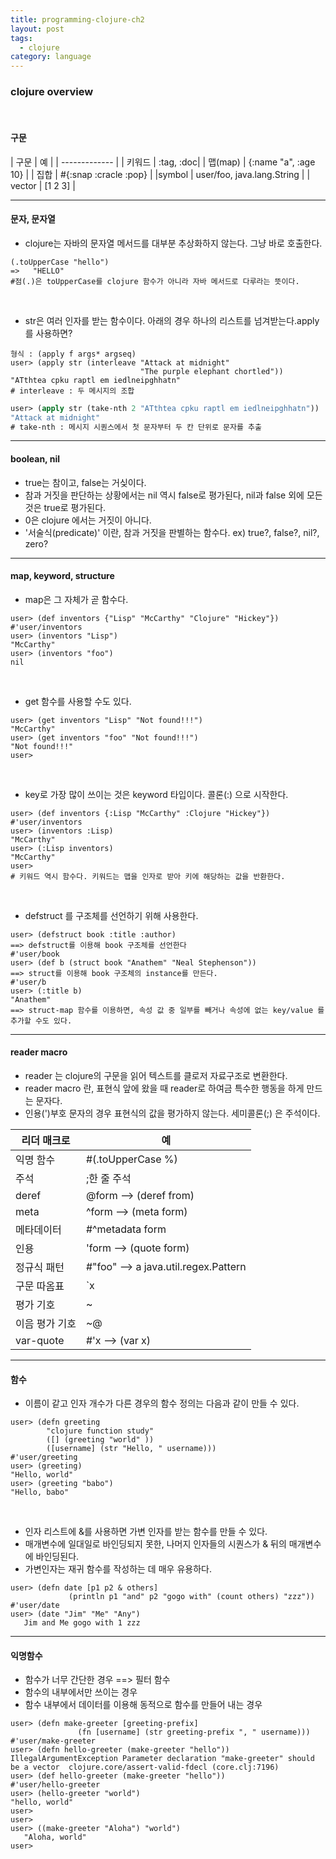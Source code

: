 ```yaml
---
title: programming-clojure-ch2
layout: post
tags:
  - clojure
category: language
---
```

### clojure overview

<br>

#### 구문

| 구문 | 예 |
| ------------- |
| 키워드 | :tag, :doc|
| 맵(map) | {:name "a", :age 10} |
| 집합 | #{:snap :cracle :pop} |
|symbol | user/foo, java.lang.String |
| vector | [1 2 3] |

---

#### 문자, 문자열
* clojure는 자바의 문자열 메서드를 대부분 추상화하지 않는다. 그냥 바로 호출한다.
```clojure?line_number=false
(.toUpperCase "hello")
=>   "HELLO"
#점(.)은 toUpperCase를 clojure 함수가 아니라 자바 메서드로 다루라는 뜻이다.
```

<br>

* str은 여러 인자를 받는 함수이다. 아래의 경우 하나의 리스트를 넘겨받는다.apply를 사용하면?
```clojure?line_number=false
형식 : (apply f args* argseq)
user> (apply str (interleave "Attack at midnight"
                             "The purple elephant chortled"))
"ATthtea cpku raptl em iedlneipghhatn"
# interleave : 두 메시지의 조합
```
```lisp
user> (apply str (take-nth 2 "ATthtea cpku raptl em iedlneipghhatn"))
"Attack at midnight"
# take-nth : 메시지 시퀀스에서 첫 문자부터 두 칸 단위로 문자를 추출
```

---

#### boolean, nil
* true는 참이고, false는 거싲이다.
* 참과 거짓을 판단하는 상황에서는 nil 역시 false로 평가된다, nil과 false 외에 모든 것은 true로 평가된다.
* 0은 clojure 에서는 거짓이 아니다.
* '서술식(predicate)' 이란, 참과 거짓을 판별하는 함수다.  ex) true?, false?, nil?, zero?

---

#### map, keyword, structure
* map은 그 자체가 곧 함수다.
```clojure?line_number=false
user> (def inventors {"Lisp" "McCarthy" "Clojure" "Hickey"})
#'user/inventors
user> (inventors "Lisp")
"McCarthy"
user> (inventors "foo")
nil
```

<br>

* get 함수를 사용할 수도 있다.
```clojure?line_number=false
user> (get inventors "Lisp" "Not found!!!")
"McCarthy"
user> (get inventors "foo" "Not found!!!")
"Not found!!!"
user> 
```

<br>

* key로 가장 많이 쓰이는 것은 keyword 타입이다. 콜론(:) 으로 시작한다.
```clojure?line_number=false
user> (def inventors {:Lisp "McCarthy" :Clojure "Hickey"})
#'user/inventors
user> (inventors :Lisp)
"McCarthy"
user> (:Lisp inventors)
"McCarthy"
user>
# 키워드 역시 함수다. 키워드는 맵을 인자로 받아 키에 해당하는 값을 반환한다.
```

<br>

* defstruct 를 구조체를 선언하기 위해 사용한다.
```clojure?line_number=false
user> (defstruct book :title :author)
==> defstruct를 이용해 book 구조체를 선언한다
#'user/book
user> (def b (struct book "Anathem" "Neal Stephenson")) 
==> struct를 이용해 book 구조체의 instance를 만든다.
#'user/b
user> (:title b)
"Anathem"
==> struct-map 함수를 이용하면, 속성 값 중 일부를 빼거나 속성에 없는 key/value 를 추가할 수도 있다.
```

---

#### reader macro

* reader 는 clojure의 구문을 읽어 텍스트를 클로저 자료구조로 변환한다.
* reader macro 란, 표현식 앞에 왔을 때 reader로 하여금 특수한 행동을 하게 만드는 문자다.
* 인용(')부호 문자의 경우 표현식의 값을 평가하지 않는다. 세미콜론(;) 은 주석이다.

|리더 매크로|예|
|---|---|
|익명 함수|#(.toUpperCase %)
|주석|;한 줄 주석|
|deref|@form --> (deref from)|
|meta|^form --> (meta form)|
|메타데이터|#^metadata form|
|인용|'form --> (quote form)|
|정규식 패턴|#"foo" --> a java.util.regex.Pattern|
|구문 따옴표|`x|
|평가 기호|~|
|이음 평가 기호|~@|
|var-quote|#'x --> (var x)|

---

#### 함수

* 이름이 같고 인자 개수가 다른 경우의 함수 정의는 다음과 같이 만들 수 있다.
```clojure?line_number=false
user> (defn greeting
        "clojure function study"
        ([] (greeting "world" ))
        ([username] (str "Hello, " username)))
#'user/greeting
user> (greeting)
"Hello, world"
user> (greeting "babo")
"Hello, babo"
```

<br>

* 인자 리스트에 &를 사용하면 가변 인자를 받는 함수를 만들 수 있다.
* 매개변수에 일대일로 바인딩되지 못한, 나머지 인자들의 시퀀스가 & 뒤의 매개변수에 바인딩된다.
* 가변인자는 재귀 함수를 작성하는 데 매우 유용하다.
```clojure?line_number=false
user> (defn date [p1 p2 & others]
             (println p1 "and" p2 "gogo with" (count others) "zzz"))
#'user/date
user> (date "Jim" "Me" "Any")
   Jim and Me gogo with 1 zzz
```

---

#### 익명함수

* 함수가 너무 간단한 경우  ==>  필터 함수
* 함수의 내부에서만 쓰이는 경우
* 함수 내부에서 데이터를 이용해 동적으로 함수를 만들어 내는 경우
```clojure?line_number=false
user> (defn make-greeter [greeting-prefix]
               (fn [username] (str greeting-prefix ", " username)))
#'user/make-greeter
user> (defn hello-greeter (make-greeter "hello"))
IllegalArgumentException Parameter declaration "make-greeter" should be a vector  clojure.core/assert-valid-fdecl (core.clj:7196)
user> (def hello-greeter (make-greeter "hello"))
#'user/hello-greeter
user> (hello-greeter "world")
"hello, world"
user>
user>
user> ((make-greeter "Aloha") "world")
   "Aloha, world"
user>
```
